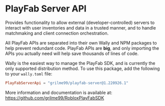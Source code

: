 # PlayFab Server API

Provides functionality to allow external (developer-controlled) servers to interact with user inventories and data in a trusted manner, and to handle matchmaking and client connection orchestration.

All PlayFab APIs are separated into their own Wally and NPM packages to help prevent redundant code.
PlayFab APIs are **big**, and only importing the APIs you actually need will help save thousands of lines of code.

Wally is the easiest way to manage the PlayFab SDK, and is currently the only supported distribution method.
To use this package, add the following to your `wally.toml` file:

```toml
PlayFabServerApi = "grilme99/playfab-server@1.220926.1"
```

More information and documentation is available at:
https://github.com/grilme99/RobloxPlayFabSDK
